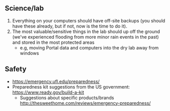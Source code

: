 ## Science/lab

1. Everything on your computers should have off-site backups (you should have these already, but if not, now is the time to do it).
2. The most valuable/sensitive things in the lab should up off the ground (we've experienced flooding from more minor rain events in the past) and stored in the most protected areas 
    * e.g, moving Portal data and computers into the dry lab away from windows

## Safety

* https://emergency.ufl.edu/preparedness/
* Preparedness kit suggestions from the US government: https://www.ready.gov/build-a-kit
    *  Suggestions about specific products/brands http://thesweethome.com/reviews/emergency-preparedness/